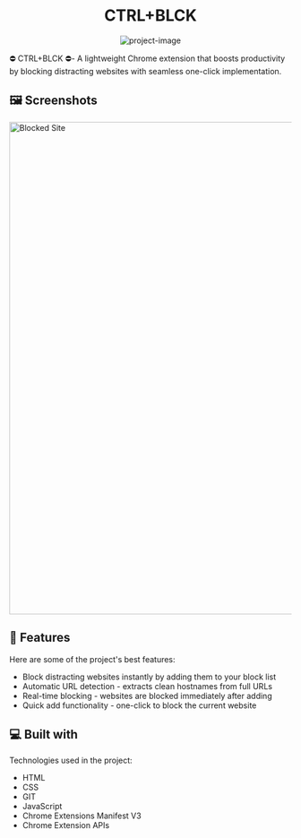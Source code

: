 <h1 align="center" id="title">CTRL+BLCK</h1>

<p align="center"><img src="https://socialify.git.ci/whynot231455/web-blocker/image?description=1&amp;font=Source+Code+Pro&amp;language=1&amp;name=1&amp;owner=1&amp;pattern=Solid&amp;stargazers=1&amp;theme=Dark" alt="project-image"></p>

<p id="description">⛔ CTRL+BLCK ⛔- A lightweight Chrome extension that boosts productivity by blocking distracting websites with seamless one-click implementation.</p>

<h2>🖼️ Screenshots</h2>
<img width="1919" height="879" alt="Blocked Site" src="https://github.com/user-attachments/assets/0e19c251-33df-41ab-bcdb-3b3ce17fcf33" />

<h2>🧐 Features</h2>

Here are some of the project's best features:

*   Block distracting websites instantly by adding them to your block list
*   Automatic URL detection - extracts clean hostnames from full URLs
*   Real-time blocking - websites are blocked immediately after adding
*   Quick add functionality - one-click to block the current website

<h2>💻 Built with</h2>

Technologies used in the project:

*   HTML
*   CSS
*   GIT
*   JavaScript
*   Chrome Extensions Manifest V3
*   Chrome Extension APIs
